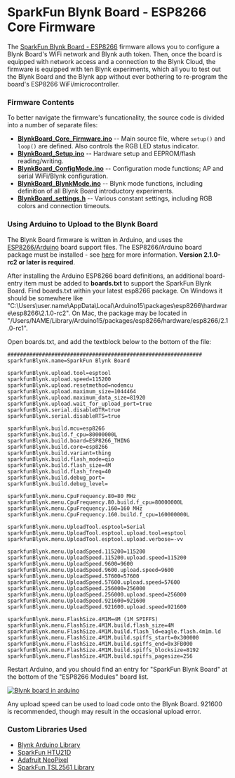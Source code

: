 # SparkFun Blynk Board - ESP8266 Core Firmware

The [SparkFun Blynk Board - ESP8266]() firmware allows you to configure a Blynk Board's WiFi network and Blynk auth token. Then, once the board is equipped with network access and a connection to the Blynk Cloud, the firmware is equipped with ten Blynk experiments, which all you to test out the Blynk Board and the Blynk app without ever bothering to re-program the board's ESP8266 WiFi/microcontroller.

### Firmware Contents

To better navigate the firmware's funcationality, the source code is divided into a number of separate files:

* **[BlynkBoard_Core_Firmware.ino](https://github.com/sparkfun/Blynk_Board_ESP8266/Firmware/BlynkBoard_Core_Firmware.ino)** -- Main source file, where `setup()` and `loop()` are defined. Also controls the RGB LED status indicator.
* **[BlynkBoard_Setup.ino](https://github.com/sparkfun/Blynk_Board_ESP8266/Firmware/BlynkBoard_Setup.ino)** -- Hardware setup and EEPROM/flash reading/writing.
* **[BlynkBoard_ConfigMode.ino](https://github.com/sparkfun/Blynk_Board_ESP8266/Firmware/BlynkBoard_ConfigMode.ino)** -- Configuration mode functions; AP and serial WiFi/Blynk configuration.
* **[BlynkBoard_BlynkMode.ino](https://github.com/sparkfun/Blynk_Board_ESP8266/Firmware/BlynkBoard_BlynkMode.ino)** -- Blynk mode functions, including definition of all Blynk Board introductory experiments.
* **[BlynkBoard_settings.h](https://github.com/sparkfun/Blynk_Board_ESP8266/Firmware/BlynkBoard_settings.h)** -- Various constant settings, including RGB colors and connection timeouts.

### Using Arduino to Upload to the Blynk Board

The Blynk Board firmware is written in Arduino, and uses the [ESP8266/Arduino](https://github.com/esp8266/arduino) board support files. The ESP8266/Arduino board package must be installed - see [here](https://github.com/esp8266/arduino#installing-with-boards-manager) for more information. **Version 2.1.0-rc2 or later is required**.

After installing the Arduino ESP8266 board definitions, an additional board-entry item must be added to **boards.txt** to support the SparkFun Blynk Board. Find boards.txt within your latest esp8266 package. On Windows it should be somewhere like "C:\Users\user.name\AppData\Local\Arduino15\packages\esp8266\hardware\esp8266\2.1.0-rc2". On Mac, the package may be located in "/Users/NAME/Library/Arduino15/packages/esp8266/hardware/esp8266/2.1.0-rc1".

Open boards.txt, and add the textblock below to the bottom of the file:

	##############################################################
	sparkfunBlynk.name=SparkFun Blynk Board

	sparkfunBlynk.upload.tool=esptool
	sparkfunBlynk.upload.speed=115200
	sparkfunBlynk.upload.resetmethod=nodemcu
	sparkfunBlynk.upload.maximum_size=1044464
	sparkfunBlynk.upload.maximum_data_size=81920
	sparkfunBlynk.upload.wait_for_upload_port=true
	sparkfunBlynk.serial.disableDTR=true
	sparkfunBlynk.serial.disableRTS=true

	sparkfunBlynk.build.mcu=esp8266
	sparkfunBlynk.build.f_cpu=80000000L
	sparkfunBlynk.build.board=ESP8266_THING
	sparkfunBlynk.build.core=esp8266
	sparkfunBlynk.build.variant=thing
	sparkfunBlynk.build.flash_mode=qio
	sparkfunBlynk.build.flash_size=4M
	sparkfunBlynk.build.flash_freq=40
	sparkfunBlynk.build.debug_port=
	sparkfunBlynk.build.debug_level=

	sparkfunBlynk.menu.CpuFrequency.80=80 MHz
	sparkfunBlynk.menu.CpuFrequency.80.build.f_cpu=80000000L
	sparkfunBlynk.menu.CpuFrequency.160=160 MHz
	sparkfunBlynk.menu.CpuFrequency.160.build.f_cpu=160000000L

	sparkfunBlynk.menu.UploadTool.esptool=Serial
	sparkfunBlynk.menu.UploadTool.esptool.upload.tool=esptool
	sparkfunBlynk.menu.UploadTool.esptool.upload.verbose=-vv

	sparkfunBlynk.menu.UploadSpeed.115200=115200
	sparkfunBlynk.menu.UploadSpeed.115200.upload.speed=115200
	sparkfunBlynk.menu.UploadSpeed.9600=9600
	sparkfunBlynk.menu.UploadSpeed.9600.upload.speed=9600
	sparkfunBlynk.menu.UploadSpeed.57600=57600
	sparkfunBlynk.menu.UploadSpeed.57600.upload.speed=57600
	sparkfunBlynk.menu.UploadSpeed.256000=256000
	sparkfunBlynk.menu.UploadSpeed.256000.upload.speed=256000
	sparkfunBlynk.menu.UploadSpeed.921600=921600
	sparkfunBlynk.menu.UploadSpeed.921600.upload.speed=921600

	sparkfunBlynk.menu.FlashSize.4M1M=4M (1M SPIFFS)
	sparkfunBlynk.menu.FlashSize.4M1M.build.flash_size=4M
	sparkfunBlynk.menu.FlashSize.4M1M.build.flash_ld=eagle.flash.4m1m.ld
	sparkfunBlynk.menu.FlashSize.4M1M.build.spiffs_start=0x300000
	sparkfunBlynk.menu.FlashSize.4M1M.build.spiffs_end=0x3FB000
	sparkfunBlynk.menu.FlashSize.4M1M.build.spiffs_blocksize=8192
	sparkfunBlynk.menu.FlashSize.4M1M.build.spiffs_pagesize=256

Restart Arduino, and you should find an entry for "SparkFun Blynk Board" at the bottom of the "ESP8266 Modules" board list.

[![Blynk board in arduino](https://cdn.sparkfun.com/r/600-600/assets/learn_tutorials/4/8/6/blynk-board-selection.png)](https://cdn.sparkfun.com/assets/learn_tutorials/4/8/6/blynk-board-selection.png)

Any upload speed can be used to load code onto the Blynk Board. 921600 is recommended, though may result in the occasional upload error.

### Custom Libraries Used

* [Blynk Arduino Library](https://github.com/blynkkk/blynk-library/releases/tag/v0.3.1)
* [SparkFun HTU21D](https://github.com/sparkfun/SparkFun_HTU21D_Breakout_Arduino_Library/releases/tag/V_1.1.1)
* [Adafruit NeoPixel](https://github.com/adafruit/Adafruit_NeoPixel)
* [SparkFun TSL2561 Library](https://github.com/sparkfun/SparkFun_TSL2561_Arduino_Library/releases/tag/V_1.1.0)

